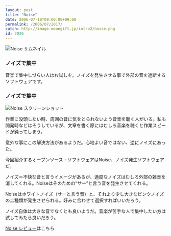 ```yaml
---
layout: post
title: "Noise"
date: 2006-07-10T09:00:00+09:00
permalink: /2006/07/2017/
catch: http://image.moongift.jp/intro2/noise.png
id: 2026
---
```

 ![Noise サムネイル](http://image.moongift.jp/intro2/noise.t.png "Noise サムネイル")
  

### ノイズで集中
  
音楽で集中しづらい人はお試しを。ノイズを発生させる事で外部の音を遮断するソフトウェアです。  
<!--more-->  

### ノイズで集中
  

![Noise スクリーンショット](http://image.moongift.jp/intro2/noise.png "Noise スクリーンショット")

  

作業に没頭したい時、周囲の音に気をとられないよう音楽を聴く人がいる。私も開発時などはそうしているが、文章を書く際にはむしろ音楽を聴くと作業スピードが鈍ってしまう。

  

意外な事にこの解決方法があるようだ。心地よい音ではない、逆にノイズにあった。

  

今回紹介するオープンソース・ソフトウェアはNoise、ノイズ発生ソフトウェアだ。

  

ノイズ＝不快な音と言うイメージがあるが、適度なノイズはむしろ外部の雑音を消してくれる。Noiseはそのための“サー”と言う音を発生させてくれる。

  

Noiseはホワイトノイズ（サーと言う音）と、それより少し大きなピンクノイズの二種類が発生させられる。好みに合わせて選択すればいいだろう。

  

ノイズ自体は大きな音でなくとも良いようだ。音楽が苦手な人で集中したい方は試してみたら良いだろう。

  

[Noise レビュー](http://oss.moongift.jp/review/i-2021.html)はこちら

